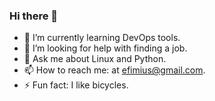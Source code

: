 ### Hi there 👋

<!--
**efimlosev/efimlosev** is a ✨ _special_ ✨ repository because its `README.md` (this file) appears on your GitHub profile.
Here are some ideas to get you started:
-->


<!-- 🔭 I’m currently working on -->
- 🌱 I’m currently learning DevOps tools.
- 🤔 I’m looking for help with finding a job.
- 💬 Ask me about Linux and Python.
- 📫 How to reach me: at efimius@gmail.com.
- ⚡ Fun fact: I like bicycles. 
<!-- - 😄 Pronouns: ... -->
<!-- 👯 I’m looking to collaborate on ... -->
